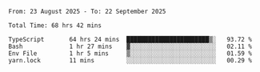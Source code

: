 <!--START_SECTION:waka-->

```abap
From: 23 August 2025 - To: 22 September 2025

Total Time: 68 hrs 42 mins

TypeScript       64 hrs 24 mins  ███████████████████████▒░   93.72 %
Bash             1 hr 27 mins    ▓░░░░░░░░░░░░░░░░░░░░░░░░   02.11 %
Env File         1 hr 5 mins     ▒░░░░░░░░░░░░░░░░░░░░░░░░   01.59 %
yarn.lock        11 mins         ░░░░░░░░░░░░░░░░░░░░░░░░░   00.29 %
```

<!--END_SECTION:waka-->
